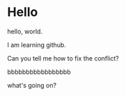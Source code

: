 # Hello

hello, world.

I am learning github.

Can you tell me how to fix the conflict?

bbbbbbbbbbbbbbbbb

what's going on?
